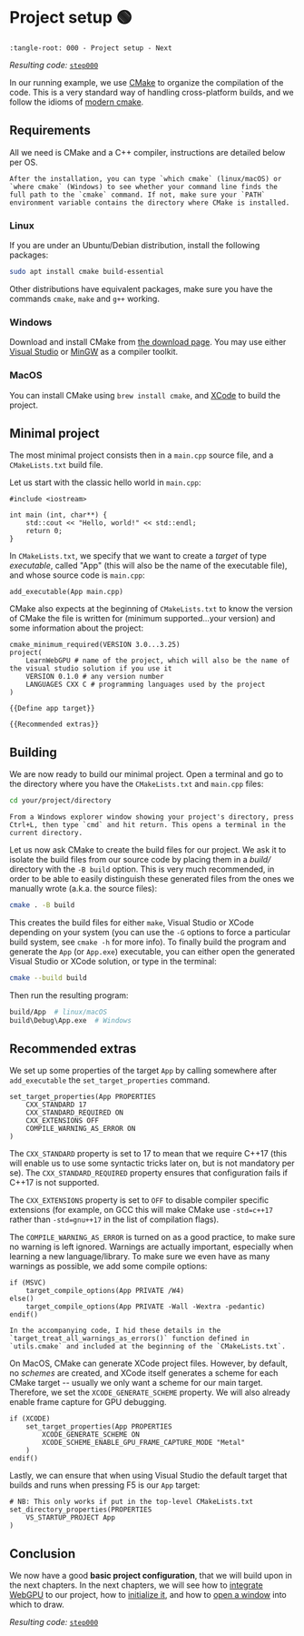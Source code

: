 Project setup <span class="bullet">🟢</span>
=============

```{lit-setup}
:tangle-root: 000 - Project setup - Next
```

*Resulting code:* [`step000`](https://github.com/eliemichel/LearnWebGPU-Code/tree/step000)

In our running example, we use [CMake](https://cmake.org/) to organize the compilation of the code. This is a very standard way of handling cross-platform builds, and we follow the idioms of [modern cmake](https://cliutils.gitlab.io/modern-cmake/).

Requirements
------------

All we need is CMake and a C++ compiler, instructions are detailed below per OS.

```{hint}
After the installation, you can type `which cmake` (linux/macOS) or `where cmake` (Windows) to see whether your command line finds the full path to the `cmake` command. If not, make sure your `PATH` environment variable contains the directory where CMake is installed.
```

### Linux

If you are under an Ubuntu/Debian distribution, install the following packages:

```bash
sudo apt install cmake build-essential
```

Other distributions have equivalent packages, make sure you have the commands `cmake`, `make` and `g++` working.

### Windows

Download and install CMake from [the download page](https://cmake.org/download/). You may use either [Visual Studio](https://visualstudio.microsoft.com/downloads/) or [MinGW](https://www.mingw-w64.org/) as a compiler toolkit.

### MacOS

You can install CMake using `brew install cmake`, and [XCode](https://developer.apple.com/xcode/) to build the project.

Minimal project
---------------

The most minimal project consists then in a `main.cpp` source file, and a `CMakeLists.txt` build file.

Let us start with the classic hello world in `main.cpp`:

```{lit} C++, file: main.cpp
#include <iostream>

int main (int, char**) {
	std::cout << "Hello, world!" << std::endl;
	return 0;
}
```

In `CMakeLists.txt`, we specify that we want to create a *target* of type *executable*, called "App" (this will also be the name of the executable file), and whose source code is `main.cpp`:

```{lit} CMake, Define app target
add_executable(App main.cpp)
```

CMake also expects at the beginning of `CMakeLists.txt` to know the version of CMake the file is written for (minimum supported...your version) and some information about the project:

```{lit} CMake, file: CMakeLists.txt
cmake_minimum_required(VERSION 3.0...3.25)
project(
	LearnWebGPU # name of the project, which will also be the name of the visual studio solution if you use it
	VERSION 0.1.0 # any version number
	LANGUAGES CXX C # programming languages used by the project
)

{{Define app target}}

{{Recommended extras}}
```

Building
--------

We are now ready to build our minimal project. Open a terminal and go to the directory where you have the `CMakeLists.txt` and `main.cpp` files:

```bash
cd your/project/directory
```

```{hint}
From a Windows explorer window showing your project's directory, press Ctrl+L, then type `cmd` and hit return. This opens a terminal in the current directory.
```

Let us now ask CMake to create the build files for our project. We ask it to isolate the build files from our source code by placing them in a *build/* directory with the `-B build` option. This is very much recommended, in order to be able to easily distinguish these generated files from the ones we manually wrote (a.k.a. the source files):

```bash
cmake . -B build
```

This creates the build files for either `make`, Visual Studio or XCode depending on your system (you can use the `-G` options to force a particular build system, see `cmake -h` for more info). To finally build the program and generate the `App` (or `App.exe`) executable, you can either open the generated Visual Studio or XCode solution, or type in the terminal:

```bash
cmake --build build
```

Then run the resulting program:

```bash
build/App  # linux/macOS
build\Debug\App.exe  # Windows
```

Recommended extras
------------------

We set up some properties of the target `App` by calling somewhere after `add_executable` the `set_target_properties` command.

```{lit} CMake, Recommended extras
set_target_properties(App PROPERTIES
	CXX_STANDARD 17
	CXX_STANDARD_REQUIRED ON
	CXX_EXTENSIONS OFF
	COMPILE_WARNING_AS_ERROR ON
)
```

The `CXX_STANDARD` property is set to 17 to mean that we require C++17 (this will enable us to use some syntactic tricks later on, but is not mandatory per se). The `CXX_STANDARD_REQUIRED` property ensures that configuration fails if C++17 is not supported.

The `CXX_EXTENSIONS` property is set to `OFF` to disable compiler specific extensions (for example, on GCC this will make CMake use `-std=c++17` rather than `-std=gnu++17` in the list of compilation flags).

The `COMPILE_WARNING_AS_ERROR` is turned on as a good practice, to make sure no warning is left ignored. Warnings are actually important, especially when learning a new language/library. To make sure we even have as many warnings as possible, we add some compile options:

```{lit} CMake, Recommended extras (append)
if (MSVC)
	target_compile_options(App PRIVATE /W4)
else()
	target_compile_options(App PRIVATE -Wall -Wextra -pedantic)
endif()
```

```{note}
In the accompanying code, I hid these details in the `target_treat_all_warnings_as_errors()` function defined in `utils.cmake` and included at the beginning of the `CMakeLists.txt`.
```

On MacOS, CMake can generate XCode project files. However, by default, no *schemes* are
created, and XCode itself generates a scheme for each CMake target -- usually we only
want a scheme for our main target. Therefore, we set the `XCODE_GENERATE_SCHEME` property.
We will also already enable frame capture for GPU debugging.

```{lit} CMake, Recommended extras (append)
if (XCODE)
	set_target_properties(App PROPERTIES
		XCODE_GENERATE_SCHEME ON
		XCODE_SCHEME_ENABLE_GPU_FRAME_CAPTURE_MODE "Metal"
	)
endif()
```

Lastly, we can ensure that when using Visual Studio the default target that builds and runs when pressing F5 is our `App` target:

```{lit} CMake, Recommended extras (append)
# NB: This only works if put in the top-level CMakeLists.txt
set_directory_properties(PROPERTIES
	VS_STARTUP_PROJECT App
)
```

Conclusion
----------

We now have a good **basic project configuration**, that we will build upon in the next chapters. In the next chapters, we will see how to [integrate WebGPU](hello-webgpu.md) to our project, how to [initialize it](adapter-and-device/index.md), and how to [open a window](opening-a-window.md) into which to draw.

*Resulting code:* [`step000`](https://github.com/eliemichel/LearnWebGPU-Code/tree/step000)
